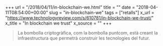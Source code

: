 +++
url = "/2018/04/11/in-blockchain-we.html"
title = ""
date = "2018-04-11T08:54:00+00:00"
slug = "in-blockchain-we"
tags = ["retalls"]
x_url = "https://www.technologyreview.com/s/610781/in-blockchain-we-trust/"
x_title = "In blockchain we trust"
x_source = ""
+++


> La bombolla criptogràfica, com la bombolla puntcom, està creant la infraestructura que permetrà construir les tecnologies del futur.

